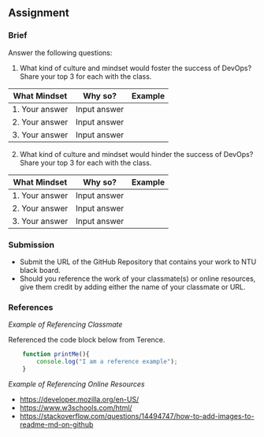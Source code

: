 ## Assignment

### Brief

Answer the following questions: 

1. What kind of culture and mindset would foster the success of DevOps? Share your top 3 for each with the class.

|What Mindset|Why so?|Example|
|-|-|-|
|1. Your answer| Input answer|
|2. Your answer| Input answer|
|3. Your answer| Input answer|

2. What kind of culture and mindset would hinder the success of DevOps? Share your top 3 for each with the class.

|What Mindset|Why so?|Example|
|-|-|-|
|1. Your answer| Input answer|
|2. Your answer| Input answer|
|3. Your answer| Input answer|

### Submission 

- Submit the URL of the GitHub Repository that contains your work to NTU black board.
- Should you reference the work of your classmate(s) or online resources, give them credit by adding either the name of your classmate or URL. 

### References

_Example of Referencing Classmate_

Referenced the code block below from Terence.
```js
    function printMe(){
        console.log("I am a reference example");
    }
```

_Example of Referencing Online Resources_

- https://developer.mozilla.org/en-US/
- https://www.w3schools.com/html/
- https://stackoverflow.com/questions/14494747/how-to-add-images-to-readme-md-on-github

